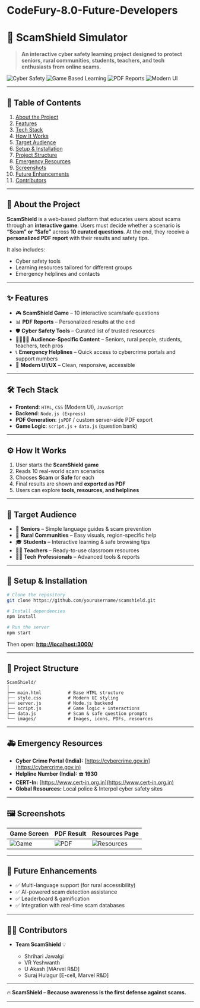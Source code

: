 # CodeFury-8.0-Future-Developers

# 🚨 ScamShield Simulator

> **An interactive cyber safety learning project designed to protect seniors, rural communities, students, teachers, and tech enthusiasts from online scams.**

![Cyber Safety](https://img.shields.io/badge/Cyber-Safety-blue?style=for-the-badge)
![Game Based Learning]([https://img.shields.io/badge/Game-Interactive-green?style=for-the-badge](https://ibb.co/0yCmCMMW))
![PDF Reports](https://ibb.co/tMSLNJvm)
![Modern UI](https://img.shields.io/badge/UI-Modern-orange?style=for-the-badge)

---

## 📖 Table of Contents

1. [About the Project](#-about-the-project)
2. [Features](#-features)
3. [Tech Stack](#-tech-stack)
4. [How It Works](#-how-it-works)
5. [Target Audience](#-target-audience)
6. [Setup & Installation](#-setup--installation)
7. [Project Structure](#-project-structure)
8. [Emergency Resources](#-emergency-resources)
9. [Screenshots](#-screenshots)
10. [Future Enhancements](#-future-enhancements)
11. [Contributors](#-contributors)

---

## 📌 About the Project

**ScamShield** is a web-based platform that educates users about scams through an **interactive game**.
Users must decide whether a scenario is **“Scam” or “Safe”** across **10 curated questions**.
At the end, they receive a **personalized PDF report** with their results and safety tips.

It also includes:

* Cyber safety tools
* Learning resources tailored for different groups
* Emergency helplines and contacts

---

## ✨ Features

* 🎮 **ScamShield Game** – 10 interactive scam/safe questions
* 📊 **PDF Reports** – Personalized results at the end
* 🛡️ **Cyber Safety Tools** – Curated list of trusted resources
* 👨‍👩‍👧‍👦 **Audience-Specific Content** – Seniors, rural people, students, teachers, tech pros
* 📞 **Emergency Helplines** – Quick access to cybercrime portals and support numbers
* 🎨 **Modern UI/UX** – Clean, responsive, accessible

---

## 🛠 Tech Stack

* **Frontend**: `HTML`, `CSS` (Modern UI), `JavaScript`
* **Backend**: `Node.js (Express)`
* **PDF Generation**: `jsPDF` / custom server-side PDF export
* **Game Logic**: `script.js` + `data.js` (question bank)

---

## ⚙️ How It Works

1. User starts the **ScamShield game**
2. Reads 10 real-world scam scenarios
3. Chooses **Scam** or **Safe** for each
4. Final results are shown and **exported as PDF**
5. Users can explore **tools, resources, and helplines**

---

## 🎯 Target Audience

* 👵 **Seniors** – Simple language guides & scam prevention
* 🌾 **Rural Communities** – Easy visuals, region-specific help
* 🎓 **Students** – Interactive learning & safe browsing tips
* 👩‍🏫 **Teachers** – Ready-to-use classroom resources
* 👨‍💻 **Tech Professionals** – Advanced tools & reports

---

## 🔧 Setup & Installation

```bash
# Clone the repository
git clone https://github.com/yourusername/scamshield.git

# Install dependencies
npm install

# Run the server
npm start
```

Then open: **[http://localhost:3000/](http://localhost:3000/)**

---

## 📂 Project Structure

```
ScamShield/
│
├── main.html          # Base HTML structure
├── style.css          # Modern UI styling
├── server.js          # Node.js backend
├── script.js          # Game logic + interactions
├── data.js            # Scam & safe question prompts
└── images/            # Images, icons, PDFs, resources
```

---

## 🚑 Emergency Resources

* **Cyber Crime Portal (India):** [https://cybercrime.gov.in](https://cybercrime.gov.in)
* **Helpline Number (India):** ☎️ **1930**
* **CERT-In:** [https://www.cert-in.org.in](https://www.cert-in.org.in)
* **Global Resources:** Local police & Interpol cyber safety sites

---

## 🖼 Screenshots



| Game Screen                          | PDF Result                         | Resources Page                                 |
| ------------------------------------ | ---------------------------------- | ---------------------------------------------- |
| ![Game](assets/screenshots/game.png) | ![PDF](assets/screenshots/pdf.png) | ![Resources](assets/screenshots/resources.png) |

---

## 🚀 Future Enhancements

* ✅ Multi-language support (for rural accessibility)
* ✅ AI-powered scam detection assistance
* ✅ Leaderboard & gamification
* ✅ Integration with real-time scam databases

---

## 👨‍💻 Contributors

* **Team ScamShield** 💡

  * Shrihari Jawalgi
  * VR Yeshwanth 
  * U Akash [MArvel R&D]
  * Suraj Hulagur [E-cell, Marvel R&D]

---

🔥 **ScamShield – Because awareness is the first defense against scams.**

---

